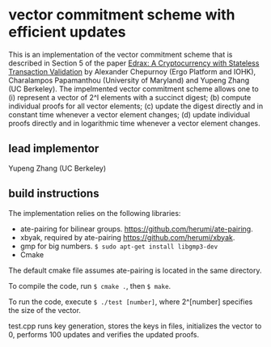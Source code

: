 # vector commitment scheme with efficient updates
This is an implementation of the vector commitment scheme that is described in Section 5 of the paper [Edrax: A Cryptocurrency with Stateless Transaction Validation](https://eprint.iacr.org/2018/968) by Alexander Chepurnoy (Ergo Platform and IOHK), Charalampos Papamanthou (University of Maryland) and Yupeng Zhang (UC Berkeley). The impelmented vector commitment scheme allows one to (i) represent a vector of 2^l elements with a succinct digest; (b) compute individual proofs for all vector elements; (c) update the digest directly and in constant time whenever a vector element changes; (d) update individual proofs directly and in logarithmic time whenever a vector element changes.

## lead implementor
Yupeng Zhang (UC Berkeley)

## build instructions
The implementation relies on the following libraries:
* ate-pairing for bilinear groups. https://github.com/herumi/ate-pairing.
* xbyak, required by ate-pairing https://github.com/herumi/xbyak.
* gmp for big numbers. ```$ sudo apt-get install libgmp3-dev```
* Cmake

The default cmake file assumes ate-pairing is located in the same directory. 

To compile the code, run ```$ cmake .```, then ```$ make```. 

To run the code, execute ```$ ./test [number]```, where 2^[number] specifies the size of the vector. 

test.cpp runs key generation, stores the keys in files, initializes the vector to 0, performs 100 updates and verifies the updated proofs.

